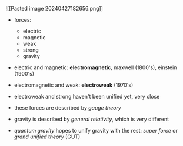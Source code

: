 ![[Pasted image 20240427182656.png]]
- forces:
	- electric
	- magnetic
	- weak
	- strong
	- gravity

- electric and magnetic: **electromagnetic**, maxwell (1800's), einstein (1900's)
- electromagnetic and weak: **electroweak** (1970's)
- electroweak and strong haven't been unified yet, very close

- these forces are described by *gauge theory*
- gravity is described by *general relativity*, which is very different
- *quantum gravity* hopes to unify gravity with the rest: *super force* or *grand unified theory* (GUT)

